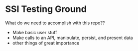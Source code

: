 # SSI Testing Ground

What do we need to accomplish with this repo??
- Make basic user stuff
- Make calls to an API, manipulate, persist, and present data
- other things of great importance
